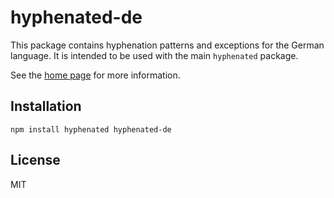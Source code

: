 # hyphenated-de

This package contains hyphenation patterns and exceptions for the German
language. It is intended to be used with the main `hyphenated` package.

See the [home page](https://github.com/sergeysolovev/hyphenated) for more
information.

## Installation

```shell
npm install hyphenated hyphenated-de
```

## License

MIT
